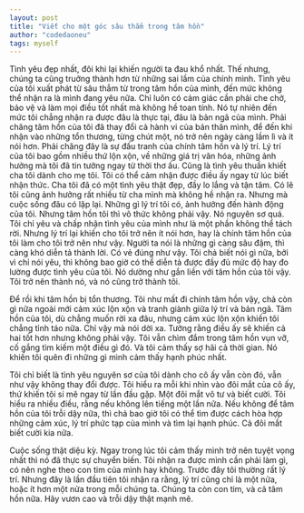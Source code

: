 ```yaml
---
layout: post
title: "Viết cho một góc sâu thẳm trong tâm hồn"
author: "codedaoneu"
tags: myself
---
```



Tình yêu đẹp nhất, đôi khi lại khiến người ta đau khổ nhất. Thế nhưng, chúng ta cũng truởng thành hơn từ những sai lầm của chính mình.
Tình yêu của tôi xuất phát từ sâu thẳm từ trong tâm hồn của mình, đến mức không thể nhận ra là mình đang yêu nữa. Chỉ
luôn có cảm giác cần phải che chở, bảo vệ và làm mọi điều tốt nhất mà không hề toan tính. Nó tự nhiên đến mức tôi chẳng
nhận ra được đâu là thực tại, đâu là bản ngã của mình. Phải chăng tâm hồn của tôi đã thay đổi cả hành vi của bản thân mình, để đến khi nhận vào những tổn thương, từng chút một, nó trở nên ngày càng lầm lì và ít nói hơn. Phải chăng đây là sự đấu tranh của chính tâm hồn và lý trí. Lý trí của tôi bao gồm nhiều thứ lộn xộn, về những giá trị văn hóa, những ảnh hưởng mà tôi đã tin tưởng ngay từ thời thơ ấu. Cũng là tình yêu thuần khiết cha tôi dành cho mẹ tôi. Tôi có thể cảm nhận được điều ấy ngay từ lúc biết nhận thức. Cha tôi đã có một tình yêu thật đẹp, đầy lo lắng và tận tâm. Có lẽ tôi cũng ảnh hưởng rất nhiều từ cha mình mà không hề nhận ra. Nhưng mà cuộc sống đâu có lặp lại. Những gì lý trí tôi có, ảnh hưởng đến hành động của tôi. Nhưng tâm hồn tôi thì vô thức không phải vậy. Nó nguyên sơ quá. Tôi chỉ yêu và chấp nhận tình yêu của mình như là một phần không thể tách rời. Nhưng lý trí lại khiến cho tôi trở nên ít nói hơn, hay là chính tâm hồn của tôi làm cho tôi trở nên như vậy. Người ta nói là những gì càng sâu đậm, thì càng khó diễn tả thành lời. Có vẻ đúng như vậy. Tôi chả biết nói gì nữa, bởi vì chỉ nói yêu, thì không bao giờ có thể diễn tả được đầy đủ mức độ hay đo lường được tình yêu của tôi. Nó dường như gắn liền với tâm hồn của tôi vậy.
Tôi trở nên thành nó, và nó cũng trở thành tôi.

Để rồi khi tâm hồn bị tổn thương. Tôi như mất đi chính tâm hồn vậy, chả còn gì nữa ngoài mới cảm xúc lộn xộn và tranh giành giữa lý trí và bản ngã. Tâm hồn của tôi, dù chẳng muốn rời xa đâu, nhưng cảm xúc lộn xộn khiến tôi chẳng tỉnh táo nữa. Chỉ vậy mà nói dời xa. Tưởng rằng điều ấy sẽ khiến cả hai tốt hơn nhưng không phải vậy. Tôi vẫn chìm đắm trong tâm hồn vụn vỡ, cố gắng tìm kiếm một điều gì đó. Và tôi cảm thấy sợ hãi cả thời gian. Nó khiến tôi quên đi những gì mình cảm thấy hạnh phúc nhất. 

Tôi chỉ biết là tình yêu nguyên sơ của tôi dành cho cô ấy vẫn còn đó, vẫn như vậy không thay đổi được. Tôi hiểu ra mỗi khi nhìn vào đôi mắt của cô ấy, thứ khiến tôi si mê ngay từ lần đầu gặp. Một đôi mắt vô tư và biết cười. Tôi hiểu ra nhiều điều, rằng nếu không lên tiếng một lần nữa. Nếu không để tâm hồn của tôi trỗi dậy nữa, thì chả bao giờ tôi có thể tìm được cách hòa hợp những cảm xúc, lý trí phức tạp của mình và tìm lại hạnh phúc. Cả đôi mắt biết cười kia nữa.

Cuộc sống thật diệu kỳ. Ngay trong lúc tôi cảm thấy mình trở nên tuyệt vọng nhất thì nó đã thực sự chuyển biến. Tôi nhận ra được mình cần phải làm gì, có nên nghe theo con tim của mình hay không. Trước đây tôi thường rất lý trí. Nhưng đây là lần đầu tiên tôi nhận ra rằng, lý trí cũng chỉ là một nửa, hoặc ít hơn một nửa trong mỗi chúng ta. Chúng ta còn con tim, và cả tâm hồn nữa. Hãy vươn cao và trỗi dậy thật mạnh mẽ.